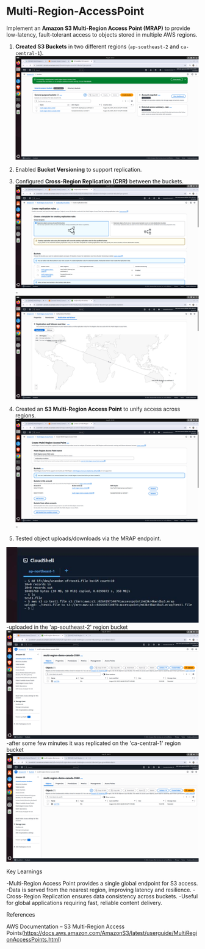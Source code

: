 # Multi-Region-AccessPoint
Implement an **Amazon S3 Multi-Region Access Point (MRAP)** to provide low-latency, fault-tolerant access to objects stored in multiple AWS regions.

1. **Created S3 Buckets** in two different regions (`ap-southeast-2` and `ca-central-1`).
   ![create Bucket,enable bucket versioning,configure cross-region replication(CRR)](/mrap1.jpeg)

2. Enabled **Bucket Versioning** to support replication.
3. Configured **Cross-Region Replication (CRR)** between the buckets.
   ![create multi-region access point](/mrap3.jpeg)-
   ![Configured Cross-Region Replication(CRR) between the buckets.](/mrap4.jpeg)  
                                  
4. Created an **S3 Multi-Region Access Point** to unify access across regions.
![create multi-region access point](/mrap2.jpeg)-

5. Tested object uploads/downloads via the MRAP endpoint.
   
![create an object and insert it in the multi-region access point i created 'ap-southeast-2'](/mrap8.jpeg)
-uploaded in the 'ap-southeast-2' region bucket
![Testing](/mrap7.jpeg)
-after some few minutes it was replicated on the 'ca-central-1' region bucket
![testing](/mrap9.jpeg)

Key Learnings

-Multi-Region Access Point provides a single global endpoint for S3 access.
-Data is served from the nearest region, improving latency and resilience.
-Cross-Region Replication ensures data consistency across buckets.
-Useful for global applications requiring fast, reliable content delivery.

References

AWS Documentation – S3 Multi-Region Access Points(https://docs.aws.amazon.com/AmazonS3/latest/userguide/MultiRegionAccessPoints.html)
